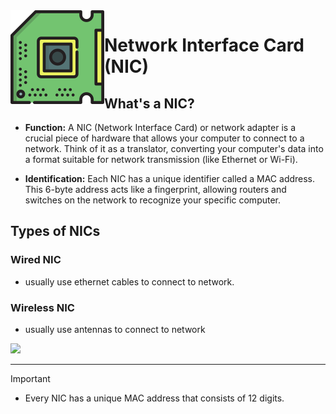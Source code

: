 <img src="../images/chip.svg" align="left" />

# Network Interface Card (NIC)
## What's a NIC? 

- **Function:** A NIC (Network Interface Card) or network adapter is a crucial piece of hardware that allows your computer to connect to a network. Think of it as a translator, converting your computer's data into a format suitable for network transmission (like Ethernet or Wi-Fi).

- **Identification:** Each NIC has a unique identifier called a MAC address. This 6-byte address acts like a fingerprint, allowing routers and switches on the network to recognize your specific computer.

## Types of NICs

### Wired NIC
- usually use ethernet cables to connect to network.
### Wireless NIC
- usually use antennas to connect to network

<img src="https://github.com/Reemaa828/NetworkLinuxBasics/assets/112731236/502f56e6-3af2-4a32-acbf-49542e17ab31" width="350">


___
>[!IMPORTANT]
>- Every NIC has a unique MAC address that consists of 12 digits.
>
